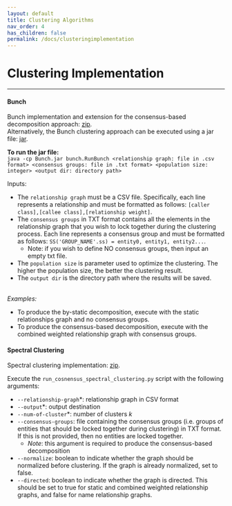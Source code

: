 ```yaml
---
layout: default
title: Clustering Algorithms
nav_order: 4
has_children: false
permalink: /docs/clusteringimplementation
---
```


# Clustering Implementation
---

#### Bunch

Bunch implementation and extension for the consensus-based decomposition approach: [zip](/assets/data/Bunch-source.zip).  
Alternatively, the Bunch clustering approach can be executed using a jar file: [jar](/assets/data/Bunch-jar.zip).

**To run the jar file:**\
`java -cp Bunch.jar bunch.RunBunch <relationship graph: file in .csv format> <consensus groups: file in .txt format> <population size: integer> <output dir: directory path>`

Inputs:
- The `relationship graph` must be a CSV file. Specifically, each line represents a relationship and must be formatted as follows: `[caller class],[callee class],[relationship weight]`.
- The `consensus groups` in TXT format contains all the elements in the relationship graph that you wish to lock together during the clustering process. Each line represents a consensus group and must be formatted as follows: `SS('GROUP_NAME'.ss) = entity0, entity1, entity2...`. 
  - Note: if you wish to define NO consensus groups, then input an empty txt file. 
- The `population size` is parameter used to optimize the clustering. The higher the population size, the better the clustering result. 
- The `output dir` is the directory path where the results will be saved. 

\
*Examples:*
* To produce the by-static decomposition, execute with the static relationships graph and no consensus groups.
* To produce the consensus-based decomposition, execute with the combined weighted relationship graph with consensus groups.


#### Spectral Clustering

Spectral clustering implementation: [zip](/assets/data/Spectral-source.zip).  

Execute the `run_cosnensus_spectral_clustering.py` script with the following arguments:
* `--relationship-graph`\*: relationship graph in CSV format
* `--output`\*: output destination
* `--num-of-cluster`\*: number of clusters *k*
* `--consensus-groups`: file containing the consensus groups (i.e. groups of entities that should be locked together during clustering) in TXT format. If this is not provided, then no entities are locked together.
  * *Note*: this argument is required to produce the consensus-based decomposition
* `--normalize`: boolean to indicate whether the graph should be normalized before clustering. If the graph is already normalized, set to false.
* `--directed`: boolean to indicate whether the graph is directed. This should be set to true for static and combined weighted relationship graphs, and false for name relationship graphs.
